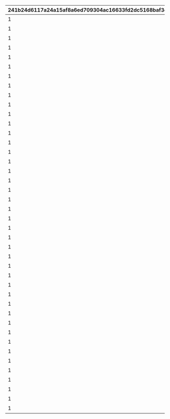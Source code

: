 |241b24d6117a24a15af8a6ed709304ac16633fd2dc5168baf3d8a347b68a8f12|85cbaed4a66d8375eaf4ec33e07fb9e143da604b3fe3469272df04eb6a9c508c|335f1894c921cadce2b1961abd0c62741fa43a7203e5f98fd9dd456af9027431|f25f0ab1e917d948caaef9bafdb91da6e468fdd4e752ff30ec0ff5e4e8123f20|0fe04c02cf28d011828665ae7adeefac3d656b89ce4df9779ea4a0d07e2b0769|670c9a67bef3782f99a220822bcc40c52ce2aa82194968c034e10fc8fc618a09|bf08faef700396717608d8a71b66a5ca0f7c4615e8b133100ab63b367552303d|4f918fdaad5b75565054a4319fa25b1719d6cc4aca2513d2d1fe0069ef7eb4b0|3684b789669307b45a3f87cd06c4d126c9c6f8239d2868ca04de05b875dae6c1|828a889c6225f0c6d41fabec851de3f2becb44a6020ad7f64edbf5cfdb72c702|4eaae94b03fc046a09c46293fe893cc8a658a3a185e928c516674796bfda2298|fc6c6e7c4e7a90c8152ab348a594dcb448f7bf41466b7f7f7fe581649bdede2f|fbb55fe53dbad489d23547889800c8eac8cc660e2e853b8f01a6bd20482a2b44|48ea813e863f57fe011c67f925161c82179d79578b29f0369dbcefaac1d7137e|f1928738f980c11cf866b8101086957054c0ebc7818810ff8c81bedb425ec0b0|
| --- | --- | --- | --- | --- | --- | --- | --- | --- | --- | --- | --- | --- | --- | --- |
|1|1001|2|春咲 ひより|ねぇねぇ、騎士クン\n手伝ってあげようよ～|お！\nあそこに困ってそうな人発見！|0|1|0|0|1|1.4|0|0|ヒヨリでっす♪\n元気いっぱいがんばるよ♪|
|1|1002|2|草野 優衣|わ、わたし、\nなに言ってるんだろ\nあはは…|大切な人を\n守れるようになりたい…って|0|1|0|0|1|1.4|0|0|みんなみたいに\nわたしも強くならなきゃ|
|1|1003|2|士条 怜|少しは磨かれると思いますよ。|キミに必要な集中力と感性が|0|1|0|0|1|1.4|0|0|フェンシングを始めてみては？|
|1|1004|2|穂高 みそぎ|みそぎはねぇ、\nかくれんぼやりたい！|今日はなにして遊ぶ？|0|1|0|0|1|1.5|0|0|ねぇ、にいちゃん！|
|1|1006|2|風宮 あかり|私といっしょに…\nいかない？|ねぇ…|0|1|0|0|1|1.4|0|0|風宮あかりです|
|1|1007|2|出雲 宮子|食べ物の恨みは怖いのー|プリンたべたいのー|0|1|0|0|1|1.5|0|0|出雲宮子なのー|
|1|1008|2|虹村 雪|いいよ。\n見られることは運命さ…|キミもボクの美貌に\n吸い寄せられたんだね。|0|1|0|0|1|1.4|0|0|ボクは虹村雪。|
|1|1009|2|柊杏奈|人呼んで「疾風の冥姫」!!|我が真名は\nアンネローゼ・フォン・シュテッヒパルム！|0|1|0|0|1|1.4|0|0|フッ…聞いて後悔するがいい！|
|1|1010|2|姫宮 真歩|ほんまおおきにやわ～♪|うさぎさん、\n運命の王子はんに巡りあわせてくれて|0|1|0|0|1|1.5|0|0|マホマホ王国のプリンセス、\nまほ姫どす|
|1|1011|2|衣之咲 璃乃|ここで会ったが\n100年目～！|生き別れたお兄ちゃんを探して\n三千世界！|0|1|0|0|1|1.4|0|0|衣之咲璃乃です！|
|1|1012|2|柏崎 初音|…って、お願い！\n誰にも言わないでおいて～！|ち、超能力って…\n何のことかな～？|0|1|0|0|1|1.4|0|0|私はハツネ、\n結構強いんだよ。\nきらーん☆|
|1|1016|2|美波 鈴奈|ヒデサイまぢ\nGF（グッドフィーリング）～♪|一応カリスマ読モJKやってまっす！|0|1|0|0|1|1.4|0|0|ちょす！\n美波鈴奈だよ～♪|
|1|1017|2|喜屋武 香織|でも、沖縄もとってもいいとこさー|東京は遊園地みたいなところさー|0|1|0|0|1|1.4|0|0|はいたーい。\n喜屋武香織さー。|
|1|1018|2|支倉 伊緒|イオちゃんって呼んでね。|先生って呼ばれるのは\nくすぐったいから|0|1|0|0|1|1.4|0|0|支倉伊緒です。|
|1|1020|2|茜 ミミ|ミミをおいてかないでぇ～|あ！/\お兄ちゃ～ん\nまってよ～|0|1|0|0|1|1.5|0|0|ふえ…？\nミミ、むずかしいこと\nよくわかんない…|
|1|1021|2|栗林 くるみ|ふぇぇぇぇぇん……|あの……\nふぇ……|0|1|0|0|1|1.5|0|0|あ…あの…えっと…\n栗…林…くるみ…です……|
|1|1022|2|風宮 より|なんてありがとうございます！|こんな私に貴重な時間を\n割いていただき、|0|1|0|0|1|1.4|0|0|風宮よりです。\nあああああ！|
|1|1023|2|北条 綾音|私こっち行きたいー\nね、早く早くー|おにいちゃんどこいくの？\nえ？|0|1|0|0|1|1.5|0|0|私、アヤネ！\nぷうきちと一緒についてってあげるね！|
|1|1025|2|天野 すずめ|これて何か違う…\nあああすみません！|ふ、不束者ですが\nどうぞ末永く…って、|0|1|0|0|1|1.4|0|0|わっ…わっ…私、\n天野すずめといいます！|
|1|1027|2|倉石 恵理子|離しませんわ………\n絶対に…!!|あなたは…運命の……\n伴侶……|0|1|0|0|1|1.4|0|0|……クスクス…私は\n…倉石恵理子……|
|1|1028|2|佐々木 咲恋|…そうでしょ？？|その無駄を省くことができれば、\nもっと余裕のある暮らしができるっ！|0|1|0|0|1|1.4|0|0|佐々木咲恋よ。\nねえ、世の中に無駄なことが\n多すぎると思わない？|
|1|1029|2|桜井 望|あはは、\n私もまだまだだなぁ～|ぇっと…\nキミ、私のこと知らないの?!|0|1|0|0|1|1.4|0|0|桜井望だよ！\nよろしくねっ|
|1|1030|2|ニノン・ジュベール|ショーグン、\nワタシと一緒に天下統一デース！|初めまして、\n私はニノン・ジュベール申すデス！|0|1|0|0|1|1.4|0|0|デケデケデンっ！|
|1|1031|2|上喜 しのぶ|おかしいですね……|でもって私の隣にいるのが……\nえ、見えない？|0|1|0|0|1|1.4|0|0|上喜しのぶです。\n手元のドクロが父です。|
|1|1033|2|野戸まひる|そう、\nオラのボケに突っ込める相方が…！|けんども\nそれには足りないモンが…|0|1|0|0|1|1.5|0|0|目指すはビッグな\nお笑い芸人だっぺ！|
|1|1034|2|綾瀬 ゆかり|ちょ\nちょっと一杯飲んできます…！|ちょっと緊張しちゃって…|0|1|0|0|1|1.4|0|0|あの…私…綾瀬ゆかりです…\nあの…ごめんなさい！|
|1|1036|2|氷川 鏡華|これ以上お話しすることは…\nないです！|知らない人とは話しちゃいけないので|0|1|0|0|1|1.5|0|0|氷川鏡華…です|
|1|1038|2|柏崎 栞|私体が弱いから、\n30分に一度休憩しないと\nいけないんです。|……あ、アラーム。|0|1|0|0|1|1.4|0|0|柏崎…栞です。|
|1|1040|2|双葉 碧|野に咲く花が、\n唯一の話相手です。|私、一人も友達がいなくて……|0|1|0|0|1|1.4|0|0|ふ、双葉碧です。|
|1|1042|2|三角 千歌|そう思っています。|私の歌声で、\n皆さんが幸せになってくれたらいいなって…|0|1|0|0|1|1.4|0|0|三角千歌です。|
|1|1043|2|安芸 真琴|う、疑ってすまなかったな…|あぁ？\nお前のそいつの仲間か？|0|1|0|0|1|1.4|0|0|安芸真琴だ。|
|1|1044|2|イリヤ・オーンスタイン|わらわの偉大な力に\nひれ伏すがいい！\nはっはっは！|生けとし生ける全ての者よ！|0|1|0|0|1|1.4|0|0|わらわこそは夜を総べる者！|
|1|1045|2|遠見 空花|ｌク、クウカに何かご用ですか!?|ぐふふふふ……はっ！|0|1|0|0|1|1.4|0|0|そこで騎士は妖精を乱暴に……|
|1|1046|2|宮坂たまき|う～ん…\n猫ってホントに最高にゃ～♪|自由気ままで♪\n寝て遊んで、食べてケンカして…|0|1|0|0|1|1.4|0|0|宮坂たまきにゃ♪\n猫はいいにゃよ？|
|1|1048|2|大神 美冬|…と思ったら\nバイトの時間だ！\nまたあとでね！|それでは早速クエストに…|0|1|0|0|1|1.4|0|0|大神美冬よ！|
|1|1049|2|星野静流|お姉ちゃんがぜ～んぶ\nやってあげるからね！|クエストもバトルも\n掃除も洗濯も|0|1|0|0|1|1.4|0|0|星野静流だよ！|
|1|1050|2|玉泉美咲|学校では誰もが憧れる\nアイドル的な存在ってやつよ♪|見ての通りの\nセクシー美少女で|0|1|0|0|1|1.5|0|0|アタシは玉泉美咲。|
|1|1052|2|リマ|？？？？|？？？？|0|1|0|0|1|1.4|0|0|？？？|
|1|1053|2|モニカ・ヴァイスヴィント|そ、そこまでいうなら\nもらってやる|菓子でつろうなどと\n稚拙な策を……|0|1|0|0|1|1.5|0|0|モニカ・ヴァイスヴィントだ。|
|1|1058|2|ペコリーヌ|そ、そこまでいうなら\nもらってやる|菓子でつろうなどと\n稚拙な策を……|0|1|0|0|1|1.5|0|0|モニカ・ヴァイスヴィントだ。|
|1|1059|2|コッコロ|そ、そこまでいうなら\nもらってやる|菓子でつろうなどと\n稚拙な策を……|0|1|0|0|1|1.5|0|0|モニカ・ヴァイスヴィントだ。|
|1|1060|2|キャル|そ、そこまでいうなら\nもらってやる|菓子でつろうなどと\n稚拙な策を……|0|1|0|0|1|1.5|0|0|モニカ・ヴァイスヴィントだ。|